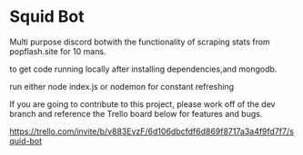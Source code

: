 # Squid Bot

Multi purpose discord botwith the functionality of scraping stats from popflash.site for 10 mans.

to get code running locally after installing dependencies,and mongodb.

run either node index.js or nodemon for constant refreshing

If you are going to contribute to this project, please work off of the dev branch and reference the Trello board below for features and bugs.

https://trello.com/invite/b/v883EvzF/6d106dbcfdf6d869f8717a3a4f9fd7f7/squid-bot
